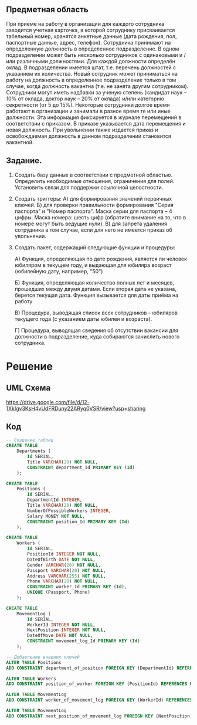 ## Предметная область

При приеме на работу в организации для каждого сотрудника заводится учетная карточка, в которой сотруднику присваивается табельный номер, хранятся анкетные данные (дата рождения, пол, паспортные данные, адрес, телефон). Сотрудника принимают на определенную должность в определенное подразделение. В одном подразделении может быть несколько сотрудников с одинаковыми и /или различными должностями. Для каждой должности определён оклад. В подразделении имеется штат, т.е. перечень должностей с указанием их количества. Новый сотрудник может приниматься на работу на должность в определенное подразделение только в том случае, когда должность вакантна (т.е. не занята другим сотрудником).
Сотрудники могут иметь надбавки за ученую степень (кандидат наук – 10% от оклада, доктор наук – 20% от оклада) и/или категорию секретности (от 5 до 15%).
Некоторые сотрудники долгое время работают в организации и занимали в разное время те или иные должности. Эта информация фиксируется в журнале перемещений в соответствии с приказом. В приказе указывается дата перемещения и новая должность. При увольнении также издается приказ и освобождаемая должность в данном подразделении становится вакантной.

## Задание.

1.	Создать базу данных в соответствии с предметной областью. Определить необходимые отношения, ограничения для полей. Установить связи для поддержки ссылочной целостности.

2.	Создать триггеры:
А) для формирования значений первичных ключей.
Б) для проверки правильности формирования "Серия паспорта" и "Номер паспорта". Маска серии для паспорта – 4 цифры. Маска номера: шесть цифр (обратите внимание на то, что в номере могут быть ведущие нули).
В) для запрета удаления сотрудника в том случае, если для него не имеется приказ об увольнении.

3.	Создать пакет, содержащий следующие функции и процедуры:

	А) Функция, определяющая по дате рождения, является ли человек юбиляром в текущем году, и выдающая для юбиляра возраст (юбилейную дату, например, "50")

	Б) Функция, определяющая количество полных лет и месяцев, прошедших между двумя датами. Если вторая дата не указана, берется текущая дата. Функция вызывается для даты приёма на работу

	В) Процедура, выводящая список всех сотрудников – юбиляров текущего года (с указанием даты юбилея и возраста).

	Г) Процедура, выводящая сведения об отсутствии вакансии для должности в подразделение, куда собираются зачислить нового сотрудника.


# Решение

## UML Схема
https://drive.google.com/file/d/12-1XkIgv3KsH4vUdFRDuny22ARyq0VSR/view?usp=sharing

## Код
```SQL
-- Создание таблиц
CREATE TABLE
	Departments (
		Id SERIAL,
		Title VARCHAR(20) NOT NULL,
		CONSTRAINT department_Id PRIMARY KEY (Id)
	);

CREATE TABLE
	Positions (
		Id SERIAL,
		DepartmentId INTEGER,
		Title VARCHAR(20) NOT NULL,
		NumberOfPossibleWorkers INTEGER,
		Salary MONEY NOT NULL,
		CONSTRAINT position_Id PRIMARY KEY (Id)
	);

CREATE TABLE
	Workers (
		Id SERIAL,
		PositionId INTEGER NOT NULL,
		DateOfBirth DATE NOT NULL,
		Gender VARCHAR(20) NOT NULL,
		Passport VARCHAR(20) NOT NULL,
		Address VARCHAR(255) NOT NULL,
		Phone VARCHAR(20) NOT NULL,
		CONSTRAINT worker_Id PRIMARY KEY (Id),
		UNIQUE (Passport, Phone)
	);

CREATE TABLE
	MovementLog (
		Id SERIAL,
		WorkerId INTEGER NOT NULL,
		NextPosition INTEGER NOT NULL,
		DateOfMove DATE NOT NULL,
		CONSTRAINT movement_log_Id PRIMARY KEY (Id)
	);

-- Добавление внешних ключей
ALTER TABLE Positions
ADD CONSTRAINT department_of_position FOREIGN KEY (DepartmentId) REFERENCES Departments (Id);

ALTER TABLE Workers
ADD CONSTRAINT position_of_worker FOREIGN KEY (PositionId) REFERENCES Positions (Id);

ALTER TABLE MovementLog
ADD CONSTRAINT worker_of_movement_log FOREIGN KEY (WorkerId) REFERENCES Workers (Id);

ALTER TABLE MovementLog
ADD CONSTRAINT next_position_of_movement_log FOREIGN KEY (NextPosition) REFERENCES Positions (Id);
```

